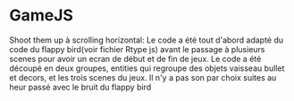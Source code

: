 # GameJS

Shoot them up à scrolling horizontal: Le code a été tout d'abord adapté du code du flappy bird(voir fichier Rtype js) avant le passage à plusieurs scenes pour avoir un ecran de début et de fin de jeux. Le code a été découpé en deux groupes, entities qui regroupe des objets vaisseau bullet et decors, et les trois scenes du jeux. Il n'y a pas son par choix suites au heur passé avec le bruit du flappy bird
